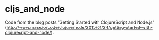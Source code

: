 # cljs_and_node
Code from the blog posts "Getting Started with ClojureScript and Node.js" (http://www.mase.io/code/clojure/node/2015/01/24/getting-started-with-clojurecript-and-node/).
